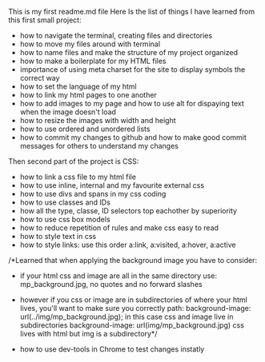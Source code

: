 This is my first readme.md file
Here Is the list of things I have learned from this first small project:

- how to navigate the terminal, creating files and directories
- how to move my files around with terminal
- how to name files and make the structure of my project organized
- how to make a boilerplate for my HTML files
- importance of using meta charset for the site to display symbols the correct way
- how to set the language of my html
- how to link my html pages to one another
- how to add images to my page and how to use alt for dispaying text when the image doesn't load
- how to resize the images with width and height 
- how to use ordered and unordered lists
- how to commit my changes to github and how to make good commit messages for others to understand my changes


Then second part of the project is CSS:

- how to link a css file to my html file
- how to use inline, internal and my favourite external css
- how to use divs and spans in my css coding
- how to use classes and IDs
- how all the type, classe, ID selectors top eachother by superiority 
- how to use css box models
- how to reduce repetition of rules and make css easy to read
- how to style text in css
- how to style links: use this order a:link, a:visited, a:hover, a:active

/*Learned that when applying the background image you have to consider:
- if your html css and image are all in the same directory use:
  mp_background.jpg, no quotes and no forward slashes
- however if you css or image are in subdirectories of where your html lives, you'll want to make sure you correctly path:
background-image: url(../img/mp_background.jpg); in this case css and image live in subdirectories
background-image: url(img/mp_background.jpg) css lives with html but img is a subdirectory*/

 - how to use dev-tools in Chrome to test changes instatly